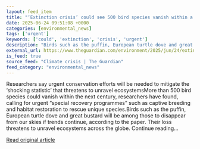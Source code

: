 ```yaml
---
layout: feed_item
title: "‘Extinction crisis’ could see 500 bird species vanish within a century – report"
date: 2025-06-24 09:51:08 +0000
categories: [environmental_news]
tags: ['urgent']
keywords: ['could', 'extinction', 'crisis', 'urgent']
description: "Birds such as the puffin, European turtle dove and great bustard will be among those to disappear from our skies if trends continue, according to the paper"
external_url: https://www.theguardian.com/environment/2025/jun/24/extinction-crisis-could-see-500-bird-species-vanish-within-a-century-report-aoe
is_feed: true
source_feed: "Climate crisis | The Guardian"
feed_category: "environmental_news"
---
```


Researchers say urgent conservation efforts will be needed to mitigate the ‘shocking statistic’ that threatens to unravel ecosystemsMore than 500 bird species could vanish within the next century, researchers have found, calling for urgent “special recovery programmes” such as captive breeding and habitat restoration to rescue unique species.Birds such as the puffin, European turtle dove and great bustard will be among those to disappear from our skies if trends continue, according to the paper. Their loss threatens to unravel ecosystems across the globe. Continue reading...

[Read original article](https://www.theguardian.com/environment/2025/jun/24/extinction-crisis-could-see-500-bird-species-vanish-within-a-century-report-aoe)
